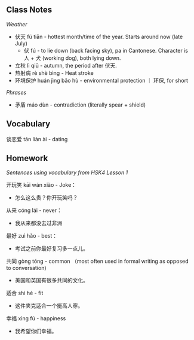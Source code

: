 
## Class Notes

_Weather_
- 伏天 fú tiān - hottest month/time of the year. Starts around now (late July)
    - 伏 fú - to lie down (back facing sky), pa in Cantonese. Character is 人 + 犬 (working dog), both lying down.
- 立秋 lì qiū - autumn, the period after 伏天.
- 热射病 rè shè bìng - Heat stroke
- 环境保护 huán jìng bǎo hù - environmental protection ｜ 环保, for short

_Phrases_
- 矛盾 máo dùn - contradiction (literally spear + shield)


## Vocabulary

谈恋爱 tán liàn ài - dating

## Homework

_Sentences using vocabulary from HSK4 Lesson 1_

开玩笑 kāi wán xiào - Joke：
- 怎么这么贵？你开玩笑吗？

从来 cóng lái - never：
- 我从来都没去过非洲

最好 zuì hǎo - best：
- 考试之前你最好复习多一点儿。

共同 gòng tóng - common （most often used in formal writing as opposed to conversation)
- 美国和英国有很多共同的文化。

适合 shì hé - fit
- 这件夹克适合一个挺高人穿。

幸福 xìng fú - happiness
- 我希望你们幸福。